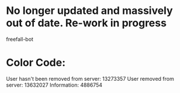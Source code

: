 # No longer updated and massively out of date. Re-work in progress
freefall-bot

# Color Code:
User hasn't been removed from server: 13273357
User removed from server: 13632027
Information: 4886754
